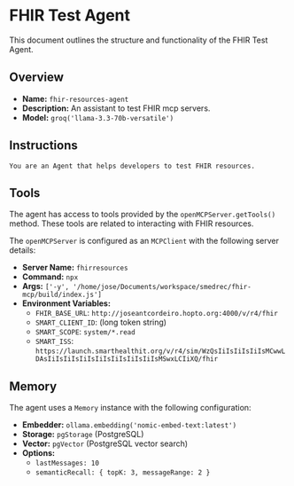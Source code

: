 # FHIR Test Agent

This document outlines the structure and functionality of the FHIR Test Agent.

## Overview

- **Name:** `fhir-resources-agent`
- **Description:** An assistant to test FHIR mcp servers.
- **Model:** `groq('llama-3.3-70b-versatile')`

## Instructions

```
You are an Agent that helps developers to test FHIR resources.
```

## Tools

The agent has access to tools provided by the `openMCPServer.getTools()` method. These tools are related to interacting with FHIR resources.

The `openMCPServer` is configured as an `MCPClient` with the following server details:

- **Server Name:** `fhirresources`
- **Command:** `npx`
- **Args:** `['-y', '/home/jose/Documents/workspace/smedrec/fhir-mcp/build/index.js']`
- **Environment Variables:**
  - `FHIR_BASE_URL`: `http://joseantcordeiro.hopto.org:4000/v/r4/fhir`
  - `SMART_CLIENT_ID`: (long token string)
  - `SMART_SCOPE`: `system/*.read`
  - `SMART_ISS`: `https://launch.smarthealthit.org/v/r4/sim/WzQsIiIsIiIsIiIsMCwwLDAsIiIsIiIsIiIsIiIsIiIsIiIsIiIsMSwxLCIiXQ/fhir`

## Memory

The agent uses a `Memory` instance with the following configuration:

- **Embedder:** `ollama.embedding('nomic-embed-text:latest')`
- **Storage:** `pgStorage` (PostgreSQL)
- **Vector:** `pgVector` (PostgreSQL vector search)
- **Options:**
  - `lastMessages: 10`
  - `semanticRecall: { topK: 3, messageRange: 2 }`
